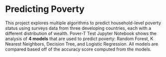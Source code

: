# Predicting Poverty
This project explores multiple algorithms to predict household-level poverty status using surveys data from three developing countries, each with a different distribution of wealth. Pover-T Test Jupyter Notebook shows the analysis of **4 models** that are used to predict poverty: Random Forest, K Nearest Neighbors, Decision Tree, and Logistic Regression. All models are compared based off of the accuracy score computed from the models.
